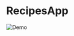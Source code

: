 # RecipesApp
![Demo](https://user-images.githubusercontent.com/67413254/126031699-4fdb9f09-4536-4d68-89fe-f29b36b9c7d8.gif)
